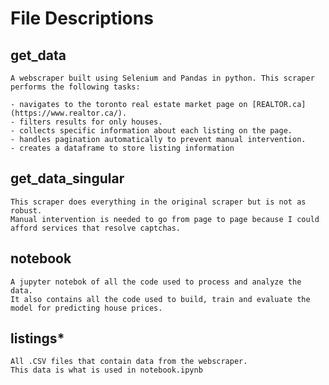 # File Descriptions

## get_data

    A webscraper built using Selenium and Pandas in python. This scraper performs the following tasks:

    - navigates to the toronto real estate market page on [REALTOR.ca](https://www.realtor.ca/).
    - filters results for only houses.
    - collects specific information about each listing on the page.
    - handles pagination automatically to prevent manual intervention.
    - creates a dataframe to store listing information

## get_data_singular
    
    This scraper does everything in the original scraper but is not as robust.
    Manual intervention is needed to go from page to page because I could afford services that resolve captchas.

## notebook

    A jupyter notebok of all the code used to process and analyze the data. 
    It also contains all the code used to build, train and evaluate the model for predicting house prices.

## listings*

    All .CSV files that contain data from the webscraper.
    This data is what is used in notebook.ipynb